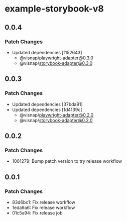 # example-storybook-v8

## 0.0.4

### Patch Changes

- Updated dependencies [f152643]
  - @visnap/playwright-adapter@0.3.0
  - @visnap/storybook-adapter@0.3.0

## 0.0.3

### Patch Changes

- Updated dependencies [37bda91]
- Updated dependencies [1d4139c]
  - @visnap/playwright-adapter@0.2.0
  - @visnap/storybook-adapter@0.2.0

## 0.0.2

### Patch Changes

- 1001279: Bump patch version to try release workflow

## 0.0.1

### Patch Changes

- 83d6bc1: Fix release workflow
- 1eda9a6: Fix release workflow
- 01c5a94: Fix release job
